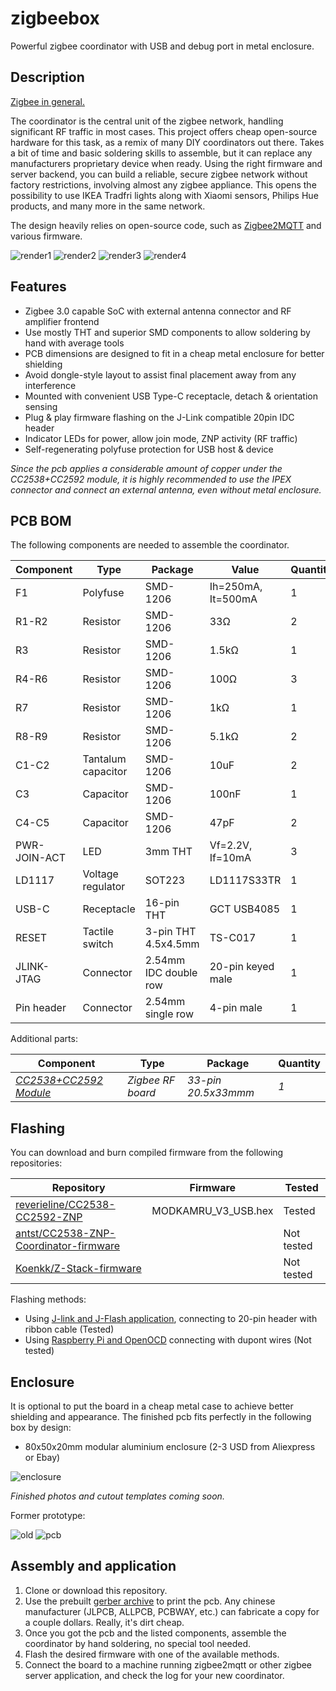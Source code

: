 # zigbeebox

Powerful zigbee coordinator with USB and debug port in metal enclosure.

## Description

[Zigbee in general.](https://en.wikipedia.org/wiki/Zigbee)

The coordinator is the central unit of the zigbee network, handling significant RF traffic in most cases. This project offers cheap open-source hardware for this task, as a remix of many DIY coordinators out there. Takes a bit of time and basic soldering skills to assemble, but it can replace any manufacturers proprietary device when ready. Using the right firmware and server backend, you can build a reliable, secure zigbee network without factory restrictions, involving almost any zigbee appliance. This opens the possibility to use IKEA Tradfri lights along with Xiaomi sensors, Philips Hue products, and many more in the same network.

The design heavily relies on open-source code, such as [Zigbee2MQTT](https://www.zigbee2mqtt.io) and various firmware.

![render1](graphics/render1.jpg)
![render2](graphics/render2.jpg)
![render3](graphics/render3.jpg)
![render4](graphics/render4.jpg)

## Features
* Zigbee 3.0 capable SoC with external antenna connector and RF amplifier frontend
* Use mostly THT and superior SMD components to allow soldering by hand with average tools
* PCB dimensions are designed to fit in a cheap metal enclosure for better shielding
* Avoid dongle-style layout to assist final placement away from any interference
* Mounted with convenient USB Type-C receptacle, detach & orientation sensing
* Plug & play firmware flashing on the J-Link compatible 20pin IDC header
* Indicator LEDs for power, allow join mode, ZNP activity (RF traffic)
* Self-regenerating polyfuse protection for USB host & device

*Since the pcb applies a considerable amount of copper under the CC2538+CC2592 module, it is highly recommended to use the IPEX connector and connect an external antenna, even without metal enclosure.*

## PCB BOM
The following components are needed to assemble the coordinator.

| Component  | Type | Package | Value | Quantity |
| ---------- | ---- | ------- | ----- | -------- |
| F1 | Polyfuse | SMD-1206 | Ih=250mA, It=500mA | 1 |
| R1-R2 | Resistor | SMD-1206 | 33Ω | 2 |
| R3 | Resistor | SMD-1206 | 1.5kΩ | 1 |
| R4-R6 | Resistor | SMD-1206 | 100Ω | 3 |
| R7 | Resistor | SMD-1206 | 1kΩ | 1 |
| R8-R9 | Resistor | SMD-1206 | 5.1kΩ | 2 |
| C1-C2 | Tantalum capacitor | SMD-1206 | 10uF | 2 |
| C3 | Capacitor | SMD-1206 | 100nF | 1 |
| C4-C5 | Capacitor | SMD-1206 | 47pF | 2 |
| PWR-JOIN-ACT | LED | 3mm THT | Vf=2.2V, If=10mA | 3 |
| LD1117 | Voltage regulator | SOT223 | LD1117S33TR | 1 |
| USB-C | Receptacle | 16-pin THT | GCT USB4085 | 1 |
| RESET | Tactile switch | 3-pin THT 4.5x4.5mm | TS-C017 | 1 |
| JLINK-JTAG | Connector | 2.54mm IDC double row | 20-pin keyed male | 1 |
| Pin header | Connector | 2.54mm single row | 4-pin male | 1 |

Additional parts:

| Component  | Type | Package | Quantity |
| ---------- | ---- | ------- | -------- |
| *[CC2538+CC2592 Module](https://github.com/uzsito/CC2538-CC2592-kicad-component)* | *Zigbee RF board* | *33-pin 20.5x33mmm* | *1* |

## Flashing
You can download and burn compiled firmware from the following repositories:

| Repository  | Firmware | Tested |
| --------- | --------- | ------ |
| [reverieline/CC2538-CC2592-ZNP](https://github.com/reverieline/CC2538-CC2592-ZNP) | MODKAMRU_V3_USB.hex | Tested |
| [antst/CC2538-ZNP-Coordinator-firmware](https://github.com/antst/CC2538-ZNP-Coordinator-firmware) | | Not tested |
| [Koenkk/Z-Stack-firmware](https://github.com/Koenkk/Z-Stack-firmware) | | Not tested |

Flashing methods:
* Using [J-link and J-Flash application](https://github.com/uzsito/zigbeebox/wiki/Flashing-with-JLink), connecting to 20-pin header with ribbon cable (Tested)
* Using [Raspberry Pi and OpenOCD](https://gist.github.com/hwhw/fc43892785aa84913d03495c97b0f25a) connecting with dupont wires (Not tested)

## Enclosure

It is optional to put the board in a cheap metal case to achieve better shielding and appearance. The finished pcb fits perfectly in the following box by design:
* 80x50x20mm modular aluminium enclosure (2-3 USD from Aliexpress or Ebay)

![enclosure](graphics/enclosure.jpg)

*Finished photos and cutout templates coming soon.*

Former prototype:

![old](graphics/old/box.jpg)
![pcb](graphics/old/pcb.jpg)

## Assembly and application
1. Clone or download this repository.
2. Use the prebuilt [gerber archive](kicad_board/gerber/zigbeebox.zip) to print the pcb. Any chinese manufacturer (JLPCB, ALLPCB, PCBWAY, etc.) can fabricate a copy for a couple dollars. Really, it's dirt cheap.
3. Once you got the pcb and the listed components, assemble the coordinator by hand soldering, no special tool needed.
4. Flash the desired firmware with one of the available methods.
5. Connect the board to a machine running zigbee2mqtt or other zigbee server application, and check the log for your new coordinator.

